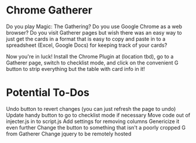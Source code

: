 Chrome Gatherer
===============

Do you play Magic: The Gathering?
Do you use Google Chrome as a web browser?
Do you visit Gatherer pages but wish there was an easy way to just get the cards in a format that is easy to copy and paste in to a spreadsheet (Excel, Google Docs) for keeping track of your cards?

Now you're in luck!
Install the Chrome Plugin at (location tbd), go to a Gatherer page, switch to checklist mode, and click on the convenient G button to strip everything but the table with card info in it!

Potential To-Dos
================
Undo button to revert changes (you can just refresh the page to undo)
Update handy button to go to checklist mode if necessary
Move code out of injecter.js in to script.js
Add settings for removing columns
Genericize it even further
Change the button to something that isn't a poorly cropped G from Gatherer
Change jquery to be remotely hosted